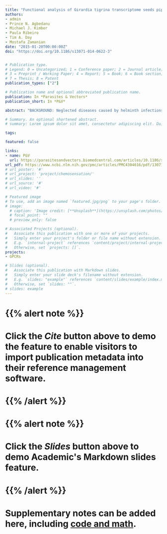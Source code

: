```yaml
---
title: "Functional analysis of Girardia tigrina transcriptome seeds pipeline for anthelmintic target discovery"
authors:
- admin
- Prince N. Agbedanu
- Michael J. Kimber
- Paula Ribeiro
- Tim A. Day
- Mostafa Zamanian
date: "2015-01-20T00:00:00Z"
doi: "https://doi.org/10.1186/s13071-014-0622-3"


# Publication type.
# Legend: 0 = Uncategorized; 1 = Conference paper; 2 = Journal article;
# 3 = Preprint / Working Paper; 4 = Report; 5 = Book; 6 = Book section;
# 7 = Thesis; 8 = Patent
publication_types: ["2"]

# Publication name and optional abbreviated publication name.
publication: In *Parasites & Vectors*
publication_short: In *P&V*

abstract: "BACKGROUND: Neglected diseases caused by helminth infections impose a massive hindrance to progress in the developing world. While basic research on parasitic flatworms (platyhelminths) continues to expand, researchers have yet to broadly adopt a free-living model to complement the study of these important parasites. METHODS: We report the high-coverage sequencing (RNA-Seq) and assembly of the transcriptome of the planarian Girardia tigrina across a set of dynamic conditions. The assembly was annotated and extensive orthology analysis was used to seed a pipeline for the rational prioritization and validation of putative anthelmintic targets. A small number of targets conserved between parasitic and free-living flatworms were comparatively interrogated. RESULTS: 240 million paired-end reads were assembled de novo to produce a strictly filtered predicted proteome consisting of over 22,000 proteins. Gene Ontology annotations were extended to 16,467 proteins. 2,693 sequences were identified in orthology groups spanning flukes, tapeworms and planaria, with 441 highlighted as belonging to druggable protein families. Chemical inhibitors were used on three targets in pharmacological screens using both planaria and schistosomula, revealing distinct motility phenotypes that were shown to correlate with planarian RNAi phenotypes. CONCLUSIONS: This work provides the first comprehensive and annotated sequence resource for the model planarian G. tigrina, alongside a prioritized list of candidate drug targets conserved among parasitic and free-living flatworms. As proof of principle, we show that a simple RNAi and pharmacology pipeline in the more convenient planarian model system can inform parasite biology and serve as an efficient screening tool for the identification of lucrative anthelmintic targets."

# Summary. An optional shortened abstract.
# summary: Lorem ipsum dolor sit amet, consectetur adipiscing elit. Duis posuere tellus ac convallis placerat. Proin tincidunt magna sed ex sollicitudin condimentum.

tags:

featured: false

links:
- name: P&V
  url: https://parasitesandvectors.biomedcentral.com/articles/10.1186/s13071-014-0622-3
url_pdf: https://www.ncbi.nlm.nih.gov/pmc/articles/PMC4304616/pdf/13071_2014_Article_622.pdf
# url_poster: '#'
# url_project: 'project/chemosensation/'
# url_slides: ''
# url_source: '#'
# url_video: '#'

# Featured image
# To use, add an image named `featured.jpg/png` to your page's folder.
# image:
  # caption: 'Image credit: [**Unsplash**](https://unsplash.com/photos/pLCdAaMFLTE)'
  # focal_point: ""
  # preview_only: false

# Associated Projects (optional).
#   Associate this publication with one or more of your projects.
#   Simply enter your project's folder or file name without extension.
#   E.g. `internal-project` references `content/project/internal-project/index.md`.
#   Otherwise, set `projects: []`.
projects:
- GPCRs

# Slides (optional).
#   Associate this publication with Markdown slides.
#   Simply enter your slide deck's filename without extension.
#   E.g. `slides: "example"` references `content/slides/example/index.md`.
#   Otherwise, set `slides: ""`.
# slides: example
---
```


# {{% alert note %}}
# Click the *Cite* button above to demo the feature to enable visitors to import publication metadata into their reference management software.
# {{% /alert %}}
#
# {{% alert note %}}
# Click the *Slides* button above to demo Academic's Markdown slides feature.
# {{% /alert %}}
#
# Supplementary notes can be added here, including [code and math](https://sourcethemes.com/academic/docs/writing-markdown-latex/).
